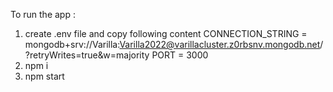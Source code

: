 To run the app :

1. create .env file and copy following content
   CONNECTION_STRING = mongodb+srv://Varilla:Varilla2022@varillacluster.z0rbsnv.mongodb.net/?retryWrites=true&w=majority
   PORT = 3000
2. npm i
3. npm start
